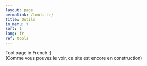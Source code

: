```yaml
---
layout: page
permalink: /tools-fr/
title: Outils
in_menu: Y
sort: 1
lang: fr
ref: tools
---
```


Tool page in French :)  
(Comme vous pouvez le voir, ce site est encore en construction)
